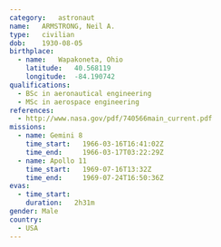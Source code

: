 ```yaml
---
category:	astronaut
name:	ARMSTRONG, Neil A.
type:	civilian
dob:	1930-08-05
birthplace:
  - name:	Wapakoneta, Ohio
    latitude:	40.568119
    longitude:	-84.190742
qualifications:
  - BSc in aeronautical engineering
  - MSc in aerospace engineering
references:
  - http://www.nasa.gov/pdf/740566main_current.pdf
missions:
  - name: Gemini 8
    time_start:   1966-03-16T16:41:02Z
    time_end:     1966-03-17T03:22:29Z
  - name: Apollo 11
    time_start:   1969-07-16T13:32Z
    time_end:     1969-07-24T16:50:36Z
evas:
  - time_start: 
    duration:   2h31m
gender:	Male
country:
  - USA
---
```

